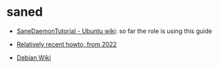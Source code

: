 # saned

 * [SaneDaemonTutorial - Ubuntu wiki](https://help.ubuntu.com/community/SaneDaemonTutorial): so
   far the role is using this guide

 * [Relatively recent howto, from 2022](https://pimylifeup.com/raspberry-pi-scanner-server/)

 * [Debian Wiki](https://wiki.debian.org/SaneOv)
